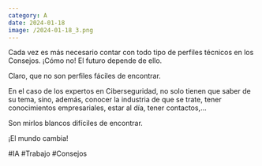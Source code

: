 ```yaml
--- 
category: A 
date: 2024-01-18 
image: /2024-01-18_3.png 
--- 
```


Cada vez es más necesario contar con todo tipo de perfiles técnicos en los Consejos. ¡Cómo no! El futuro depende de ello. 

Claro, que no son perfiles fáciles de encontrar. 

En el caso de los expertos en Ciberseguridad, no solo tienen que saber de su tema, sino, además, conocer la industria de que se trate, tener conocimientos empresariales, estar al día, tener contactos,...

Son mirlos blancos difíciles de encontrar. 

¡El mundo cambia!

#IA #Trabajo #Consejos